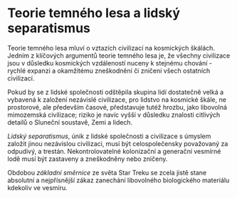 # Teorie temného lesa a lidský separatismus

Teorie temného lesa mluví o vztazích civilizací na kosmických škálách. Jedním z klíčových argumentů teorie temného lesa je, že všechny civilizace jsou v důsledku kosmických vzdáleností nuceny k stejnému chování - rychlé expanzi a okamžitému zneškodnění či zničení všech ostatních civilizací.

Pokud by se z lidské společnosti odštěpila skupina lidí dostatečně velká a vybavená k založení nezávislé civilizace, pro lidstvo na kosmické škále, ne prostorové, ale především časové, představuje tutéž hrozbu, jako libovolná mimozemská civilizace; riziko je navíc vyšší v důsledku znalosti citlivých detailů o Sluneční soustavě, Zemi a lidech.

*Lidský separatismus*, únik z lidské společnosti a civilizace s úmyslem založit jinou nezávislou civilizaci, musí být celospolečensky považovaný za odpudivý, a trestán. Nekontrolovatelné kolonizační a generační vesmírné lodě musí být zastaveny a zneškodněny nebo zničeny.

Obdobou *základní směrnice* ze světa Star Treku se zcela jistě stane absolutní a nejpřísnější zákaz zanechání libovolného biologického materiálu kdekoliv ve vesmíru.
